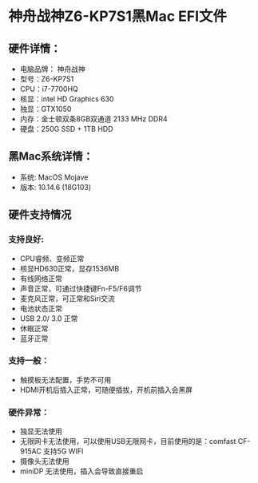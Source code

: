 # 神舟战神Z6-KP7S1黑Mac EFI文件

## 硬件详情：
- 电脑品牌： 神舟战神
- 型号：Z6-KP7S1
- CPU：i7-7700HQ
- 核显：intel HD Graphics 630
- 独显：GTX1050
- 内存：金士顿双条8GB双通道 2133 MHz DDR4
- 硬盘：250G SSD + 1TB HDD

## 黑Mac系统详情：
- 系统: MacOS Mojave
- 版本: 10.14.6 (18G103)

## **硬件支持情况**
### 支持良好:
- CPU睿频、变频正常
- 核显HD630正常，显存1536MB
- 有线网络正常
- 声音正常，可通过快捷键Fn-F5/F6调节
- 麦克风正常，可正常和Siri交流
- 电池状态正常
- USB 2.0/ 3.0 正常
- 休眠正常
- 蓝牙正常
### 支持一般：
- 触摸板无法配置，手势不可用
- HDMI开机后插入正常，可随便插拔，开机前插入会黑屏
### 硬件异常：
- 独显无法使用
- 无限网卡无法使用，可以使用USB无限网卡，目前使用的是：comfast CF-915AC 支持5G WIFI
- 摄像头无法使用
- miniDP 无法使用，插入会导致直接重启




